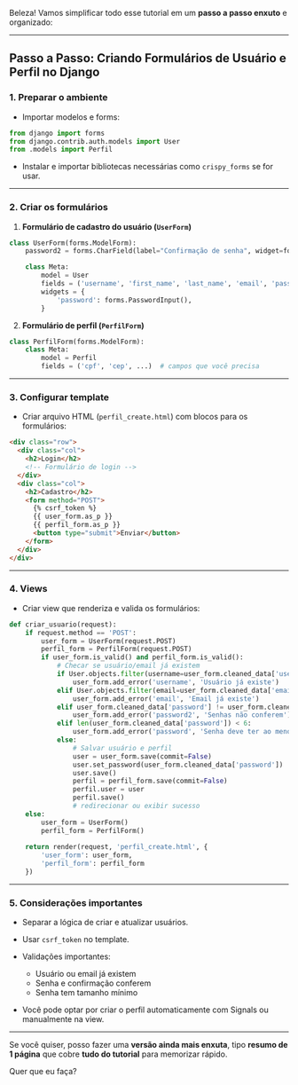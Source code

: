 Beleza! Vamos simplificar todo esse tutorial em um **passo a passo enxuto** e organizado:

---

## **Passo a Passo: Criando Formulários de Usuário e Perfil no Django**

### **1. Preparar o ambiente**

* Importar modelos e forms:

```python
from django import forms
from django.contrib.auth.models import User
from .models import Perfil
```

* Instalar e importar bibliotecas necessárias como `crispy_forms` se for usar.

---

### **2. Criar os formulários**

1. **Formulário de cadastro do usuário (`UserForm`)**

```python
class UserForm(forms.ModelForm):
    password2 = forms.CharField(label="Confirmação de senha", widget=forms.PasswordInput, required=False)

    class Meta:
        model = User
        fields = ('username', 'first_name', 'last_name', 'email', 'password')
        widgets = {
            'password': forms.PasswordInput(),
        }
```

2. **Formulário de perfil (`PerfilForm`)**

```python
class PerfilForm(forms.ModelForm):
    class Meta:
        model = Perfil
        fields = ('cpf', 'cep', ...)  # campos que você precisa
```

---

### **3. Configurar template**

* Criar arquivo HTML (`perfil_create.html`) com blocos para os formulários:

```html
<div class="row">
  <div class="col">
    <h2>Login</h2>
    <!-- Formulário de login -->
  </div>
  <div class="col">
    <h2>Cadastro</h2>
    <form method="POST">
      {% csrf_token %}
      {{ user_form.as_p }}
      {{ perfil_form.as_p }}
      <button type="submit">Enviar</button>
    </form>
  </div>
</div>
```

---

### **4. Views**

* Criar view que renderiza e valida os formulários:

```python
def criar_usuario(request):
    if request.method == 'POST':
        user_form = UserForm(request.POST)
        perfil_form = PerfilForm(request.POST)
        if user_form.is_valid() and perfil_form.is_valid():
            # Checar se usuário/email já existem
            if User.objects.filter(username=user_form.cleaned_data['username']).exists():
                user_form.add_error('username', 'Usuário já existe')
            elif User.objects.filter(email=user_form.cleaned_data['email']).exists():
                user_form.add_error('email', 'Email já existe')
            elif user_form.cleaned_data['password'] != user_form.cleaned_data['password2']:
                user_form.add_error('password2', 'Senhas não conferem')
            elif len(user_form.cleaned_data['password']) < 6:
                user_form.add_error('password', 'Senha deve ter ao menos 6 caracteres')
            else:
                # Salvar usuário e perfil
                user = user_form.save(commit=False)
                user.set_password(user_form.cleaned_data['password'])
                user.save()
                perfil = perfil_form.save(commit=False)
                perfil.user = user
                perfil.save()
                # redirecionar ou exibir sucesso
    else:
        user_form = UserForm()
        perfil_form = PerfilForm()
    
    return render(request, 'perfil_create.html', {
        'user_form': user_form,
        'perfil_form': perfil_form
    })
```

---

### **5. Considerações importantes**

* Separar a lógica de criar e atualizar usuários.
* Usar `csrf_token` no template.
* Validações importantes:

  * Usuário ou email já existem
  * Senha e confirmação conferem
  * Senha tem tamanho mínimo
* Você pode optar por criar o perfil automaticamente com Signals ou manualmente na view.

---

Se você quiser, posso fazer uma **versão ainda mais enxuta**, tipo **resumo de 1 página** que cobre **tudo do tutorial** para memorizar rápido.

Quer que eu faça?
